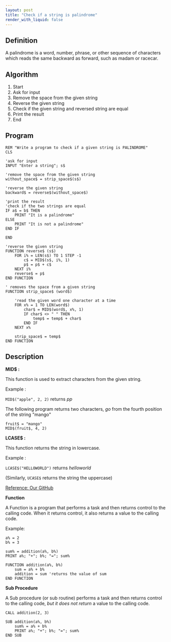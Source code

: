 ```yaml
---
layout: post
title: "Check if a string is palindrome"
render_with_liquid: false
---
```


## Definition
A palindrome is a word, number, phrase, or other sequence of characters which reads the same backward as forward, such as madam or racecar.

## Algorithm
1. Start
1. Ask for input
1. Remove the space from the given string
1. Reverse the given string
1. Check if the given string and reversed string are equal
1. Print the result
1. End

## Program
```
REM "Write a program to check if a given string is PALINDROME"
CLS

'ask for input
INPUT "Enter a string"; s$

'remove the space from the given string
without_space$ = strip_space$(s$)

'reverse the given string
backward$ = reverse$(without_space$)

'print the result
'check if the two strings are equal
IF a$ = b$ THEN
    PRINT "It is a palindrome"
ELSE
    PRINT "It is not a palindrome"
END IF

END

'reverse the given string
FUNCTION reverse$ (s$)
    FOR i% = LEN(s$) TO 1 STEP -1
        c$ = MID$(s$, i%, 1)
        p$ = p$ + c$
    NEXT i%
    reverse$ = p$
END FUNCTION

' removes the space from a given string
FUNCTION strip_space$ (word$)

    'read the given word one character at a time
    FOR x% = 1 TO LEN(word$)
        char$ = MID$(word$, x%, 1)
        IF char$ <> " " THEN
            temp$ = temp$ + char$
        END IF
    NEXT x%

    strip_space$ = temp$
END FUNCTION
```

## Description

**MID$ :**

This function is used to extract characters from the given string. 

Example :


`MID$("apple", 2, 2)` returns *pp*

The following program returns two characters, *go* from the fourth position of the string "mango"
```
fruit$ = "mango"
MID$(fruit$, 4, 2) 
```

**LCASE$ :**

This function returns the string in lowercase.

Example :

`LCASE$("HELLOWORLD")` returns *helloworld*

(Similarly, `UCASE$` returns the string the uppercase)

[Reference: Our GitHub](https://github.com/avecnavadita/QBASIC)

**Function**

A Function is a program that performs a task and then returns control to the calling code. When it returns control, it also returns a value to the calling code.

Example:

```
a% = 2
b% = 3

sum% = addition(a%, b%)
PRINT a%; "+"; b%; "="; sum%

FUNCTION addition(a%, b%)
    sum = a% + b%
    addition = sum 'returns the value of sum
END FUNCTION
```

**Sub Procedure**

A Sub procedure (or sub routine) performs a task and then returns control to the calling code, *but it does not return* a value to the calling code.

```
CALL addition(2, 3)

SUB addition(a%, b%)
    sum% = a% + b%
    PRINT a%; "+"; b%; "="; sum%
END SUB
``` 
